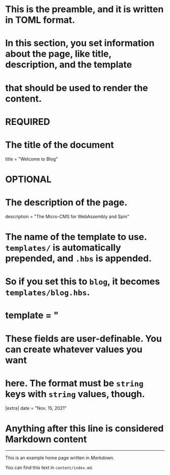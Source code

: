 # This is the preamble, and it is written in TOML format.
# In this section, you set information about the page, like title, description, and the template
# that should be used to render the content.

# REQUIRED

# The title of the document
title = "Welcome to Blog"

# OPTIONAL

# The description of the page.
description = "The Micro-CMS for WebAssembly and Spin"

# The name of the template to use. `templates/` is automatically prepended, and `.hbs` is appended.
# So if you set this to `blog`, it becomes `templates/blog.hbs`.
# template = "

# These fields are user-definable. You can create whatever values you want
# here. The format must be `string` keys with `string` values, though.
[extra]
date = "Nov. 15, 2021"

# Anything after this line is considered Markdown content
---

This is an example home page written in _Markdown_.

You can find this text in `content/index.md`.

